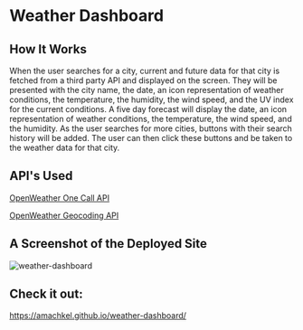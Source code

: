 # Weather Dashboard

## How It Works
When the user searches for a city, current and future data for that city is fetched from a third party API and displayed on the screen. They will be presented with the city name, the date, an icon representation of weather conditions, the temperature, the humidity, the wind speed, and the UV index for the current conditions. A five day forecast will display the date, an icon representation of weather conditions, the temperature, the wind speed, and the humidity. As the user searches for more cities, buttons with their search history will be added. The user can then click these buttons and be taken to the weather data for that city.

## API's Used
[OpenWeather One Call API](https://openweathermap.org/api/one-call-api) 

[OpenWeather Geocoding API](https://openweathermap.org/api/geocoding-api)

## A Screenshot of the Deployed Site

![weather-dashboard](https://user-images.githubusercontent.com/84882398/153295577-4ec185e1-a5ea-4970-b56c-6c944120a15e.png)



## Check it out:
https://amachkel.github.io/weather-dashboard/
